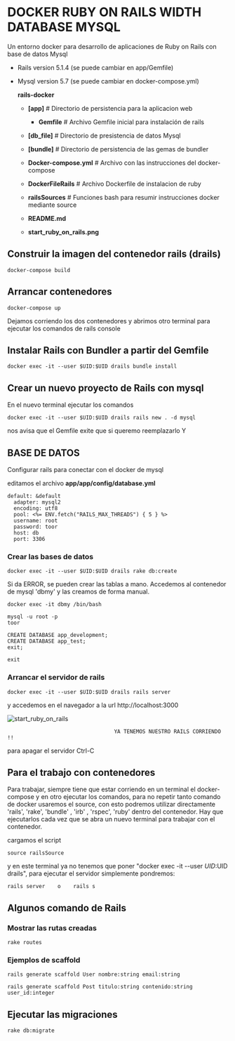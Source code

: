 # DOCKER RUBY ON RAILS WIDTH DATABASE MYSQL

Un entorno docker para desarrollo de aplicaciones de Ruby on Rails con base de datos Mysql
- Rails version 5.1.4 (se puede cambiar en app/Gemfile)
- Mysql version 5.7 (se puede cambiar en docker-compose.yml)

    **rails-docker**

    - **[app]**                    # Directorio de persistencia para la aplicacion web   
        - **Gemfile**              # Archivo Gemfile inicial para instalación de rails

    - **[db_file]**                # Directorio de presistencia de datos Mysql

    - **[bundle]**                 # Directorio de persistencia de las gemas de bundler

    - **Docker-compose.yml**       # Archivo con las instrucciones del docker-compose
    - **DockerFileRails**          # Archivo Dockerfile de instalacion de ruby
    - **railsSources**             # Funciones bash para resumir instrucciones docker mediante source  
    - **README.md**
    - **start_ruby_on_rails.png**


## Construir la imagen del contenedor rails (drails)

    docker-compose build

## Arrancar contenedores

    docker-compose up

Dejamos corriendo los dos contenedores y abrimos otro terminal para ejecutar los comandos de rails console

## Instalar Rails con Bundler a partir del Gemfile

    docker exec -it --user $UID:$UID drails bundle install

## Crear un nuevo proyecto de Rails con mysql

En el nuevo terminal ejecutar los comandos

    docker exec -it --user $UID:$UID drails rails new . -d mysql

nos avisa que el Gemfile exite que si queremo reemplazarlo Y

## BASE DE DATOS

Configurar rails para conectar con el docker de mysql

editamos el archivo **app/app/config/database.yml**

    default: &default
      adapter: mysql2
      encoding: utf8
      pool: <%= ENV.fetch("RAILS_MAX_THREADS") { 5 } %>
      username: root
      password: toor
      host: db
      port: 3306

### Crear las bases de datos

    docker exec -it --user $UID:$UID drails rake db:create

Si da ERROR, se pueden crear las tablas a mano. Accedemos al contenedor de mysql 'dbmy' y las creamos de forma manual.


    docker exec -it dbmy /bin/bash

    mysql -u root -p
    toor

    CREATE DATABASE app_development;
    CREATE DATABASE app_test;
    exit;

    exit

### Arrancar el servidor de rails

    docker exec -it --user $UID:$UID drails rails server

y accedemos en el navegador a la url http://localhost:3000

![start_ruby_on_rails](https://image.ibb.co/faMhA6/start_ruby_on_rails.png)


                                      YA TENEMOS NUESTRO RAILS CORRIENDO !!


para apagar el servidor Ctrl-C

## Para el trabajo con contenedores

Para trabajar, siempre tiene que estar corriendo en un terminal el docker-compose y en otro ejecutar los comandos, para no repetir tanto comando de docker usaremos el source, con esto podremos utilizar directamente 'rails', 'rake', 'bundle' , 'irb' , 'rspec', 'ruby' dentro del contenedor. Hay que ejecutarlos cada vez que se abra un nuevo terminal para trabajar con el contenedor.

cargamos el script 

    source railsSource

y en este terminal ya no tenemos que poner "docker exec -it --user $UID:$UID drails", para ejecutar el servidor simplemente pondremos:

    rails server    o    rails s

## Algunos comando de Rails

### Mostrar las rutas creadas

    rake routes

### Ejemplos de scaffold

    rails generate scaffold User nombre:string email:string

    rails generate scaffold Post titulo:string contenido:string user_id:integer

## Ejecutar las migraciones

    rake db:migrate
